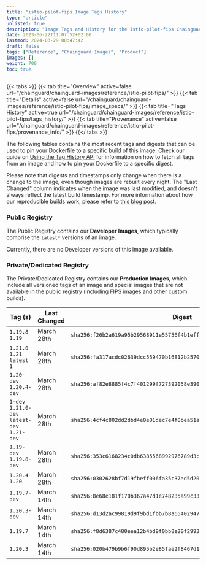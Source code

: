 ```yaml
---
title: "istio-pilot-fips Image Tags History"
type: "article"
unlisted: true
description: "Image Tags and History for the istio-pilot-fips Chainguard Image"
date: 2023-06-22T11:07:52+02:00
lastmod: 2024-03-29 00:47:42
draft: false
tags: ["Reference", "Chainguard Images", "Product"]
images: []
weight: 700
toc: true
---
```


{{< tabs >}}
{{< tab title="Overview" active=false url="/chainguard/chainguard-images/reference/istio-pilot-fips/" >}}
{{< tab title="Details" active=false url="/chainguard/chainguard-images/reference/istio-pilot-fips/image_specs/" >}}
{{< tab title="Tags History" active=true url="/chainguard/chainguard-images/reference/istio-pilot-fips/tags_history/" >}}
{{< tab title="Provenance" active=false url="/chainguard/chainguard-images/reference/istio-pilot-fips/provenance_info/" >}}
{{</ tabs >}}

The following tables contains the most recent tags and digests that can be used to pin your Dockerfile to a specific build of this image. Check our guide on [Using the Tag History API](/chainguard/chainguard-images/using-the-tag-history-api/) for information on how to fetch all tags from an image and how to pin your Dockerfile to a specific digest.

Please note that digests and timestamps only change when there is a change to the image, even though images are rebuilt every night. The "Last Changed" column indicates when the image was last modified, and doesn't always reflect the latest build timestamp. For more information about how our reproducible builds work, please refer to [this blog post](https://www.chainguard.dev/unchained/reproducing-chainguards-reproducible-image-builds).

### Public Registry
The Public Registry contains our **Developer Images**, which typically comprise the `latest*` versions of an image.

Currently, there are no Developer versions of this image available.

### Private/Dedicated Registry
The Private/Dedicated Registry contains our **Production Images**, which include all versioned tags of an image and special images that are not available in the public registry (including FIPS images and other custom builds).

| Tag (s)                                       | Last Changed | Digest                                                                    |
|-----------------------------------------------|--------------|---------------------------------------------------------------------------|
|  `1.19.8` `1.19`                              | March 28th   | `sha256:f26b2a619a95b29568911e55756f4b1eff53b0b1492df9156a9b3c3b3cd780a9` |
|  `1.21.0` `1.21` `latest` `1`                 | March 28th   | `sha256:fa317acdc02639dcc559470b16812b25709bdd9f14af288d10b23c922db891a9` |
|  `1.20-dev` `1.20.4-dev`                      | March 28th   | `sha256:af82e8885f4c7f401299f727392058e390a4f8e9999b99074dbfb0a534ee245d` |
|  `1-dev` `1.21.0-dev` `latest-dev` `1.21-dev` | March 28th   | `sha256:4cf4c802dd2dbd4e0e01dec7e4f0bea51a027c6207fd8814170a178d501143a9` |
|  `1.19-dev` `1.19.8-dev`                      | March 28th   | `sha256:353c6168234c0db6385568992976789d3c125a643eebb697894ecb6212295197` |
|  `1.20.4` `1.20`                              | March 28th   | `sha256:0302628bf7d19fbeff006fa35c37ad5d20463100995d8daaf7b427a13d6fa09c` |
|  `1.19.7-dev`                                 | March 14th   | `sha256:8e68e181f170b367a47d1e748235a99c3347ae43dd41341d90c9ba5753dfd0d6` |
|  `1.20.3-dev`                                 | March 14th   | `sha256:d13d2ac99819d9f9bd1fbb7b8a654029478401668952d2c60e63f663d83f21de` |
|  `1.19.7`                                     | March 14th   | `sha256:f8d6387c480eea12b4bd9f0bb8e20f2993e7a1f51344a77eb0d78e940ec3604e` |
|  `1.20.3`                                     | March 14th   | `sha256:020b479b9b6f90d895b2e85fae2f8467d11587b7ea27fd79c3953d91e8028743` |

